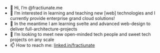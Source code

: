 - 👋 Hi, I’m @fractiunate.me
- 👀 I’m interested in learning and teaching new [web] technologies and I currently provide enterprise grand cloud solutions!
- 🌱 In the meantime I am learning svelte and advanced web-design to deliver full-architecture-projects
- 💞️ I’m looking to meet new open-minded tech people and sweet tech projects on any scale
- 📫 How to reach me: [linked.in/fractiunate](https://www.linkedin.com/in/david-rah%C3%A4user-34367a100/)

<!---
fractiunate/fractiunate is a ✨ special ✨ repository because its `README.md` (this file) appears on your GitHub profile.
You can click the Preview link to take a look at your changes.
--->
